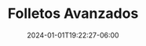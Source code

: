 ---
weight: 400
title: "Folletos Avanzados"
description: ""
icon: "article"
date: "2024-01-01T19:22:27-06:00"
lastmod: "2024-01-01T19:22:27-06:00"
draft: false
toc: true
---
